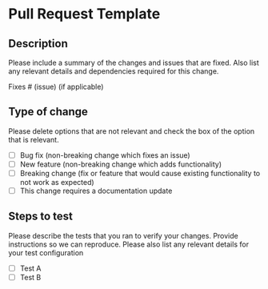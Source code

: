 # Pull Request Template

## Description

Please include a summary of the changes and issues that are fixed. Also list any relevant details and dependencies required for this change.

Fixes # (issue) (if applicable)

## Type of change

Please delete options that are not relevant and check the box of the option that is relevant.

- [ ] Bug fix (non-breaking change which fixes an issue)
- [ ] New feature (non-breaking change which adds functionality)
- [ ] Breaking change (fix or feature that would cause existing functionality to not work as expected)
- [ ] This change requires a documentation update

## Steps to test

Please describe the tests that you ran to verify your changes. Provide instructions so we can reproduce. Please also list any relevant details for your test configuration

- [ ] Test A
- [ ] Test B
